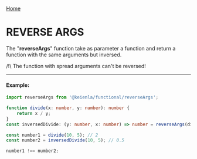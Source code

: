 [Home](./../../README.md)

# REVERSE ARGS

The "**reverseArgs**" function take as parameter a function and return a function with the same arguments but inversed.

/!\ The function with spread arguments can't be reversed!

---

#### Example:

```typescript
import reverseArgs from '@keienla/functional/reverseArgs';

function divide(x: number, y: number): number {
    return x / y;
}
const inversedDivide: (y: number, x: number) => number = reverseArgs(divide);

const number1 = divide(10, 5); // 2
const number2 = inversedDivide(10, 5); // 0.5

number1 !== number2;
```
